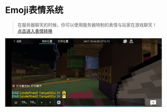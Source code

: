 # Emoji表情系统
> 在服务器聊天的时候，你可以使用服务器特制的表情与玩家在游戏聊天！
[点击进入表情转换](//wiki.dogelake.fun/emoji/index.html)  

![Screenshot_1.jpg](../image/Screenshot_1.jpg)